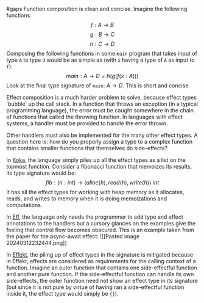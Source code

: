 #gaps
Function composition is clean and concise. Imagine the following functions:
$$
f: A \rightarrow B
$$
$$
g: B \rightarrow C
$$
$$
h: C \rightarrow D
$$
Composing the following functions in some `main` program that takes input of type `A` to type `D` would be as simple as (with `x` having a type of `A` as input to `f`):
$$
main: A \rightarrow D = h(g(f(x: A)))
$$
Look at the final type signature of `main`: $A \rightarrow D$. This is short and concise.

Effect composition is a much harder problem to solve, because effect types 'bubble' up the call stack. In a function that throws an exception (in a typical programming language), the error must be caught somewhere in the chain of functions that called the throwing function. In languages with effect systems, a handler must be provided to handle the error thrown.

Other handlers must also be implemented for the many other effect types. A question here is: how do you properly assign a type to a complex function that contains smaller functions that themselves do side-effects?

In [Koka](<Koka-Programming with Row-polymorphic Effect Types>), the language simply piles up all the effect types as a list on the topmost function. Consider a fibonacci function that memoizes its results, its type signature would be:
$$
fib: (n: int) \rightarrow \langle alloc \langle h \rangle, read \langle h \rangle, write \langle h \rangle \rangle \ int
$$
It has all the effect types for working with heap memory as it allocates, reads, and writes to memory when it is doing memoizations and computations.

In [Eff](<Programming with Algebraic Effects and Handlers>), the language only needs the programmer to add type and effect annotations to the handlers but a cursory glances on the examples give the feeling that control flow becomes obscured. This is an example taken from the paper for the async-await effect:
![[Pasted image 20240312232444.png]]

In [Effekt](<Effects as Capabilities-Effect Handlers and Lightweight Effect Polymorphism.>), the piling up of effect types in the signature is mitigated because in Effekt, effects are considered as requirements for the calling context of a function. Imagine an outer function that contains one side-effectful function and another pure function. If the side-effectful function can handle its own side-effects, the outer function need not show an effect type in its signature (but since it is not pure by virtue of having ran a side-effectful function inside it, the effect type would simply be `{}`).